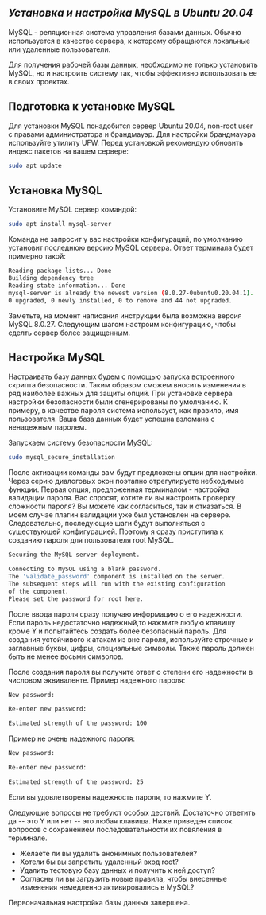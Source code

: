 ## _Установка и настройка MySQL в Ubuntu 20.04_

MySQL - реляционная система управления базами данных. Обычно используется в качестве сервера, к которому обращаются локальные или удаленные пользователи.

Для получения рабочей базы данных, необходимо не только установить MySQL, но и настроить систему так, чтобы эффективно использовать ее в своих проектах.
 
 ## Подготовка к установке MySQL
 Для установки MySQL понадобится сервер Ubuntu 20.04, non-root user с правами администратора и  брандмауэр. Для настройки брандмауэра используйте утилиту UFW. 
 Перед установкой рекомендую обновить индекс пакетов на вашем сервере:
 ```sh
 sudo apt update
```
 ## Установка MySQL
Установите MySQL сервер командой:
  ```sh
 sudo apt install mysql-server
```
Команда не запросит у вас настройки конфигураций, по умолчанию установит последнюю версию MySQL сервера. Ответ терминала будет примерно такой:
```sh
Reading package lists... Done
Building dependency tree
Reading state information... Done
mysql-server is already the newest version (8.0.27-0ubuntu0.20.04.1).
0 upgraded, 0 newly installed, 0 to remove and 44 not upgraded.
```
Заметьте, на момент написания инструкции была возможна версия MySQL 8.0.27. Следующим шагом настроим конфигурацию, чтобы сделть сервер более защищенным.

 ## Настройка MySQL
 Настраивать базу данных будем с помощью запуска встроенного скрипта безопасности. Таким образом сможем вносить изменения в ряд наиболее важных для защиты опций. При установке сервера настройки безопасности были сгенерированы по умолчанию. К примеру,  в качестве пароля система использует, как правило, имя пользователя. Ваша база данных будет успешна взломана с ненадежным паролем.
 
 Запускаем систему безопасности MySQL:
 ```sh
 sudo mysql_secure_installation
```
После активации команды вам будут предложены опции для настройки. Через серию диалоговых окон поэтапно отрегулируете небходимые функции. Первая опция, предложенная терминалом - настройка валидации пароля. Вас спросят, хотите ли вы настроить проверку сложности пароля? Вы можете как согласиться, так и отказаться. В моем случае плагин валидации уже был установлен на сервере. Следовательно, последующие шаги будут выполняться с существующей конфигурацией. Поэтому я сразу приступила к созданию пароля для пользователя root MySQL.

 ```sh
Securing the MySQL server deployment.

Connecting to MySQL using a blank password.
The 'validate_password' component is installed on the server.
The subsequent steps will run with the existing configuration
of the component.
Please set the password for root here.
```
После ввода пароля сразу получаю информацию о его надежности. Если пароль недостаточно надежный,то нажмите любую клавишу кроме Y  и попытайтесь создать более безопасный пароль.  Для создания устойчивого к атакам из вне пароля, используйте строчные и заглавные буквы, цифры, специальные символы. Также  пароль должен быть не менее восьми символов.

После создания пароля вы получите ответ о степени его надежности в числовом эквиваленте.
Пример надежного пароля:
```sh
New password:

Re-enter new password:

Estimated strength of the password: 100
```
Пример не очень надежного пароля:
```sh
New password:

Re-enter new password:

Estimated strength of the password: 25
```
Если вы удовлетворены надежность пароля, то нажмите Y.

Следующие вопросы не требуют особых дествий. Достаточно ответить да -- это Y или нет -- это любая клавиша. Ниже приведен список вопросов с сохранением последовательности их повяления в терминале.

- Желаете ли вы удалить анонимных пользователей?
- Хотели бы вы запретить удаленный вход root?
- Удалить тестовую базу данных и получить к ней доступ?
- Cогласны ли вы загрузить новые правила, чтобы внесенные изменения немедленно активировались в MySQL?

Первоначальная настройка базы данных завершена.
